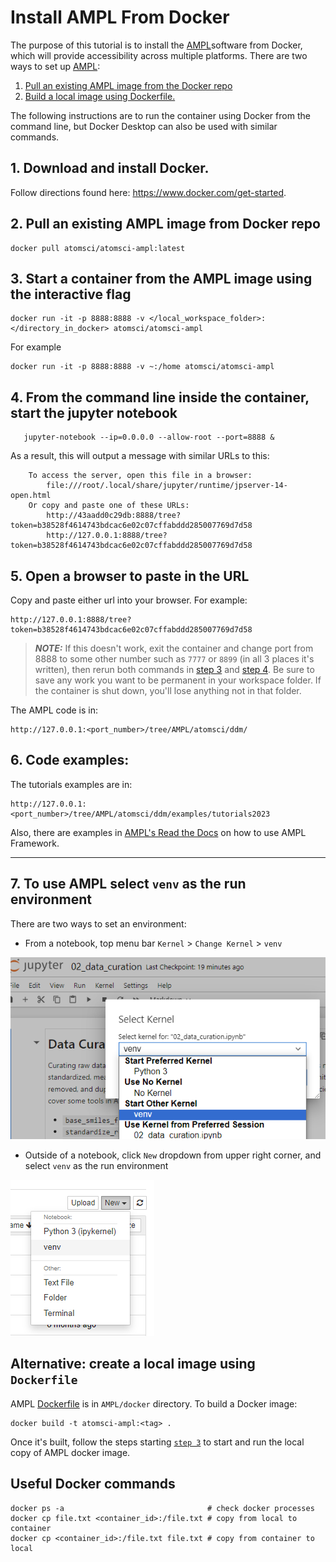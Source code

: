 # Install AMPL From Docker

The purpose of this tutorial is to install the [AMPL](https://github.com/ATOMScience-org/AMPL)software from Docker, which will
provide accessibility across multiple platforms. There are two ways to set up [AMPL](https://github.com/ATOMScience-org/AMPL): 

1. [Pull an existing AMPL image from the Docker repo](#2-pull-an-existing-ampl-image-from-docker-repo)
2. [Build a local image using Dockerfile.](#create-a-local-image-using-dockerfile)

The following instructions are to run the container using Docker from the command line, 
but Docker Desktop can also be used with similar commands.

## 1. Download and install Docker.

Follow directions found here: https://www.docker.com/get-started.


## 2. Pull an existing AMPL image from Docker repo

```
docker pull atomsci/atomsci-ampl:latest
```

## 3. Start a container from the AMPL image using the interactive flag

```
docker run -it -p 8888:8888 -v </local_workspace_folder>:</directory_in_docker> atomsci/atomsci-ampl
```
For example
```
docker run -it -p 8888:8888 -v ~:/home atomsci/atomsci-ampl
```

## 4. From the command line inside the container, start the jupyter notebook

```
   jupyter-notebook --ip=0.0.0.0 --allow-root --port=8888 &
```

As a result, this will output a message with similar URLs to this:

```
    To access the server, open this file in a browser:
        file:///root/.local/share/jupyter/runtime/jpserver-14-open.html
    Or copy and paste one of these URLs:
        http://43aadd0c29db:8888/tree?token=b38528f4614743bdcac6e02c07cffabddd285007769d7d58
        http://127.0.0.1:8888/tree?token=b38528f4614743bdcac6e02c07cffabddd285007769d7d58
```

## 5. Open a browser to paste in the URL

Copy and paste either url into your browser. For example:

```
http://127.0.0.1:8888/tree?token=b38528f4614743bdcac6e02c07cffabddd285007769d7d58
```

> **_NOTE:_** If this doesn't work, exit the container and change port from 
8888 to some other number such as `7777` or `8899` (in all 3 places it's 
written), then rerun both commands in 
[step 3](#3-run-the-ampl-image-interactively) and 
[step 4](#4-when-inside-the-container-start-the-jupyter-notebook). 
Be sure to save any work you want to be permanent in your workspace folder. 
If the container is shut down, you'll lose anything not in that folder.  

The AMPL code is in:

```
http://127.0.0.1:<port_number>/tree/AMPL/atomsci/ddm/
```

## 6. Code examples:

The tutorials examples are in:

```
http://127.0.0.1:<port_number>/tree/AMPL/atomsci/ddm/examples/tutorials2023
```

Also, there are examples in 
[AMPL's Read the Docs](https://ampl.readthedocs.io/en/latest/) on how to use AMPL Framework.

---

## 7. To use AMPL select `venv` as the run environment

There are two ways to set an environment:

* From a notebook, top menu bar `Kernel` > `Change Kernel` > `venv`

![Select an environment from a notebook](../../docs/source/_static/img/01_install_from_docker_files/docker_notebook_env2.png)

* Outside of a notebook, click `New` dropdown from upper right corner, 
and select `venv` as the run environment

![Select an environment outside of a notebook](../../docs/source/_static/img/01_install_from_docker_files/docker_notebook_env1.png)



## Alternative: create a local image using `Dockerfile`

AMPL [Dockerfile](../../../../docker/Dockerfile) is in `AMPL/docker` directory.
To build a Docker image:

```
docker build -t atomsci-ampl:<tag> .
```

Once it's built, follow the steps starting [`step 3`](#3-run-the-ampl-image-interactively) to start and run the local copy of AMPL docker image.

## Useful Docker commands

```
docker ps -a                                # check docker processes
docker cp file.txt <container_id>:/file.txt # copy from local to container
docker cp <container_id>:/file.txt file.txt # copy from container to local
```
